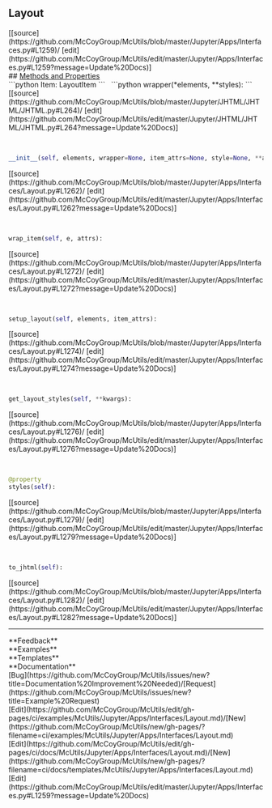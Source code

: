 ## <a id="McUtils.Jupyter.Apps.Interfaces.Layout">Layout</a> 

<div class="docs-source-link" markdown="1">
[[source](https://github.com/McCoyGroup/McUtils/blob/master/Jupyter/Apps/Interfaces.py#L1259)/
[edit](https://github.com/McCoyGroup/McUtils/edit/master/Jupyter/Apps/Interfaces.py#L1259?message=Update%20Docs)]
</div>









<div class="collapsible-section">
 <div class="collapsible-section collapsible-section-header" markdown="1">
## <a class="collapse-link" data-toggle="collapse" href="#methods" markdown="1"> Methods and Properties</a> <a class="float-right" data-toggle="collapse" href="#methods"><i class="fa fa-chevron-down"></i></a>
 </div>
 <div class="collapsible-section collapsible-section-body collapse show" id="methods" markdown="1">
 ```python
Item: LayoutItem
```
<a id="McUtils.Jupyter.JHTML.JHTML.JHTML.Div" class="docs-object-method">&nbsp;</a> 
```python
wrapper(*elements, **styles): 
```
<div class="docs-source-link" markdown="1">
[[source](https://github.com/McCoyGroup/McUtils/blob/master/Jupyter/JHTML/JHTML/JHTML.py#L264)/
[edit](https://github.com/McCoyGroup/McUtils/edit/master/Jupyter/JHTML/JHTML/JHTML.py#L264?message=Update%20Docs)]
</div>


<a id="McUtils.Jupyter.Apps.Interfaces.Layout.__init__" class="docs-object-method">&nbsp;</a> 
```python
__init__(self, elements, wrapper=None, item_attrs=None, style=None, **attrs): 
```
<div class="docs-source-link" markdown="1">
[[source](https://github.com/McCoyGroup/McUtils/blob/master/Jupyter/Apps/Interfaces/Layout.py#L1262)/
[edit](https://github.com/McCoyGroup/McUtils/edit/master/Jupyter/Apps/Interfaces/Layout.py#L1262?message=Update%20Docs)]
</div>


<a id="McUtils.Jupyter.Apps.Interfaces.Layout.wrap_item" class="docs-object-method">&nbsp;</a> 
```python
wrap_item(self, e, attrs): 
```
<div class="docs-source-link" markdown="1">
[[source](https://github.com/McCoyGroup/McUtils/blob/master/Jupyter/Apps/Interfaces/Layout.py#L1272)/
[edit](https://github.com/McCoyGroup/McUtils/edit/master/Jupyter/Apps/Interfaces/Layout.py#L1272?message=Update%20Docs)]
</div>


<a id="McUtils.Jupyter.Apps.Interfaces.Layout.setup_layout" class="docs-object-method">&nbsp;</a> 
```python
setup_layout(self, elements, item_attrs): 
```
<div class="docs-source-link" markdown="1">
[[source](https://github.com/McCoyGroup/McUtils/blob/master/Jupyter/Apps/Interfaces/Layout.py#L1274)/
[edit](https://github.com/McCoyGroup/McUtils/edit/master/Jupyter/Apps/Interfaces/Layout.py#L1274?message=Update%20Docs)]
</div>


<a id="McUtils.Jupyter.Apps.Interfaces.Layout.get_layout_styles" class="docs-object-method">&nbsp;</a> 
```python
get_layout_styles(self, **kwargs): 
```
<div class="docs-source-link" markdown="1">
[[source](https://github.com/McCoyGroup/McUtils/blob/master/Jupyter/Apps/Interfaces/Layout.py#L1276)/
[edit](https://github.com/McCoyGroup/McUtils/edit/master/Jupyter/Apps/Interfaces/Layout.py#L1276?message=Update%20Docs)]
</div>


<a id="McUtils.Jupyter.Apps.Interfaces.Layout.styles" class="docs-object-method">&nbsp;</a> 
```python
@property
styles(self): 
```
<div class="docs-source-link" markdown="1">
[[source](https://github.com/McCoyGroup/McUtils/blob/master/Jupyter/Apps/Interfaces/Layout.py#L1279)/
[edit](https://github.com/McCoyGroup/McUtils/edit/master/Jupyter/Apps/Interfaces/Layout.py#L1279?message=Update%20Docs)]
</div>


<a id="McUtils.Jupyter.Apps.Interfaces.Layout.to_jhtml" class="docs-object-method">&nbsp;</a> 
```python
to_jhtml(self): 
```
<div class="docs-source-link" markdown="1">
[[source](https://github.com/McCoyGroup/McUtils/blob/master/Jupyter/Apps/Interfaces/Layout.py#L1282)/
[edit](https://github.com/McCoyGroup/McUtils/edit/master/Jupyter/Apps/Interfaces/Layout.py#L1282?message=Update%20Docs)]
</div>
 </div>
</div>












---


<div markdown="1" class="text-secondary">
<div class="container">
  <div class="row">
   <div class="col" markdown="1">
**Feedback**   
</div>
   <div class="col" markdown="1">
**Examples**   
</div>
   <div class="col" markdown="1">
**Templates**   
</div>
   <div class="col" markdown="1">
**Documentation**   
</div>
   <div class="col" markdown="1">
   
</div>
   <div class="col" markdown="1">
   
</div>
   <div class="col" markdown="1">
   
</div>
</div>
  <div class="row">
   <div class="col" markdown="1">
[Bug](https://github.com/McCoyGroup/McUtils/issues/new?title=Documentation%20Improvement%20Needed)/[Request](https://github.com/McCoyGroup/McUtils/issues/new?title=Example%20Request)   
</div>
   <div class="col" markdown="1">
[Edit](https://github.com/McCoyGroup/McUtils/edit/gh-pages/ci/examples/McUtils/Jupyter/Apps/Interfaces/Layout.md)/[New](https://github.com/McCoyGroup/McUtils/new/gh-pages/?filename=ci/examples/McUtils/Jupyter/Apps/Interfaces/Layout.md)   
</div>
   <div class="col" markdown="1">
[Edit](https://github.com/McCoyGroup/McUtils/edit/gh-pages/ci/docs/McUtils/Jupyter/Apps/Interfaces/Layout.md)/[New](https://github.com/McCoyGroup/McUtils/new/gh-pages/?filename=ci/docs/templates/McUtils/Jupyter/Apps/Interfaces/Layout.md)   
</div>
   <div class="col" markdown="1">
[Edit](https://github.com/McCoyGroup/McUtils/edit/master/Jupyter/Apps/Interfaces.py#L1259?message=Update%20Docs)   
</div>
   <div class="col" markdown="1">
   
</div>
   <div class="col" markdown="1">
   
</div>
   <div class="col" markdown="1">
   
</div>
</div>
</div>
</div>